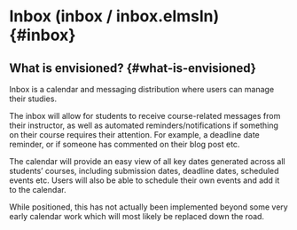 # Inbox \(inbox / inbox.elmsln\) {#inbox}

## What is envisioned? {#what-is-envisioned}

Inbox is a calendar and messaging distribution where users can manage their studies.

The inbox will allow for students to receive course-related messages from their instructor, as well as automated reminders/notifications if something on their course requires their attention. For example, a deadline date reminder, or if someone has commented on their blog post etc.

The calendar will provide an easy view of all key dates generated across all students’ courses, including submission dates, deadline dates, scheduled events etc. Users will also be able to schedule their own events and add it to the calendar.

While positioned, this has not actually been implemented beyond some very early calendar work which will most likely be replaced down the road.

